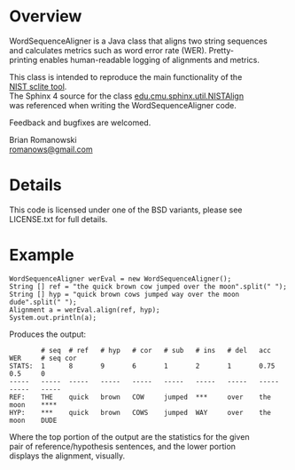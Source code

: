 # Overview
WordSequenceAligner is a Java class that aligns two string sequences  
and calculates metrics such as word error rate (WER).  Pretty-   
printing enables human-readable logging of alignments and metrics.  

This class is intended to reproduce the main functionality of the   
<a href="http://www.icsi.berkeley.edu/Speech/docs/sctk-1.2/sclite.htm">NIST sclite tool</a>.   
The Sphinx 4 source for the class <a href="http://cmusphinx.sourceforge.net/sphinx4/javadoc/edu/cmu/sphinx/util/NISTAlign.html">edu.cmu.sphinx.util.NISTAlign<a/>   
was referenced when writing the WordSequenceAligner code.
  
Feedback and bugfixes are welcomed.  

Brian Romanowski  
romanows@gmail.com  


# Details
This code is licensed under one of the BSD variants, please see   
LICENSE.txt for full details.  


# Example
    WordSequenceAligner werEval = new WordSequenceAligner();
    String [] ref = "the quick brown cow jumped over the moon".split(" ");
    String [] hyp = "quick brown cows jumped way over the moon dude".split(" ");
    Alignment a = werEval.align(ref, hyp);
    System.out.println(a);

Produces the output:

            # seq  # ref   # hyp   # cor   # sub   # ins   # del   acc     WER     # seq cor
    STATS:  1      8       9       6       1       2       1       0.75    0.5     0
    -----   -----  -----   -----   -----   -----   -----   -----   -----   -----   -----	
    REF:    THE    quick   brown   COW     jumped  ***     over    the     moon    ****
    HYP:    ***    quick   brown   COWS    jumped  WAY     over    the     moon    DUDE

Where the top portion of the output are the statistics for the given  
pair of reference/hypothesis sentences, and the lower portion   
displays the alignment, visually. 